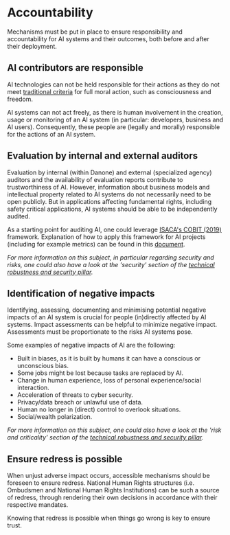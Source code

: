 # Accountability
Mechanisms must be put in place to ensure responsibility and accountability for AI systems and their outcomes, both before and after their deployment.

## AI contributors are responsible
AI technologies can not be held responsible for their actions as they do not meet <a href="https://link.springer.com/article/10.1007%2Fs13347-017-0285-z#Sec10">traditional criteria</a> for full moral action, such as consciousness and freedom. 

AI systems can not act freely, as there is human involvement in the creation, usage or monitoring of an AI system (in particular: developers, business and AI users). Consequently, these people are (legally and morally) responsible for the actions of an AI system.

## Evaluation by internal and external auditors
Evaluation by internal (within Danone) and external (specialized agency) auditors and the availability of evaluation reports contribute to trustworthiness of AI. However, information about business models and intellectual property related to AI systems do not necessarily need to be open publicly. But in applications affecting fundamental rights, including safety critical applications, AI systems should be able to be independently audited.

As a starting point for auditing AI, one could leverage [ISACA's COBIT (2019)](https://community.mis.temple.edu/mis5203sec001sp2019/files/2019/01/COBIT-2019-Framework-Introduction-and-Methodology_res_eng_1118.pdf) framework. Explanation of how to apply this framework for AI projects (including for example metrics) can be found in this [document](https://ec.europa.eu/futurium/en/system/files/ged/auditing-artificial-intelligence.pdf).

<i> For more information on this subject, in particular regarding security and risks, one could also have a look at the 'security' section of the <a href="https://shiny-couscous-5bf47f87.pages.github.io/robustnesssafety.html">technical robustness and security pillar</a>. </i>

## Identification of negative impacts
Identifying, assessing, documenting and minimising potential negative impacts of an AI system is crucial for people (in)directly affected by AI systems. Impact assessments can be helpful to minimize negative impact. Assessments must be proportionate to the risks AI systems pose.

Some examples of negative impacts of AI are the following:
- Built in biases, as it is built by humans it can have a conscious or unconscious bias.
- Some jobs might be lost because tasks are replaced by AI. 
- Change in human experience, loss of personal experience/social interaction.
- Acceleration of threats to cyber security.
- Privacy/data breach or unlawful use of data.
- Human no longer in (direct) control to overlook situations.
- Social/wealth polarization.

<i> For more information on this subject, one could also have a look at the 'risk and criticality' section of the <a href="https://shiny-couscous-5bf47f87.pages.github.io/robustnesssafety.html">technical robustness and security pillar</a>. </i>

## Ensure redress is possible
When unjust adverse impact occurs, accessible mechanisms should be foreseen to ensure redress. National Human Rights structures (i.e. Ombudsmen and National Human Rights Institutions) can be such a source of redress, through rendering their own decisions in accordance with their respective mandates. 

Knowing that redress is possible when things go wrong is key to ensure trust.
